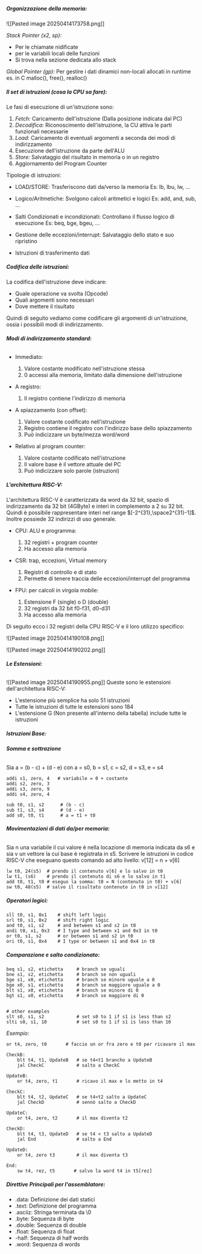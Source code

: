 ##### **Organizzazione della memoria:**
![[Pasted image 20250414173758.png]]

*Stack Pointer (x2, sp):*
- Per le chiamate nidificate
- per le variabili locali delle funzioni
- Si trova nella sezione dedicata allo stack

*Global Pointer (gp):*
Per gestire i dati dinamici non-locali allocati in runtime es. in C malloc(), free(), realloc()

##### **Il set di istruzioni (cosa la CPU sa fare):**
Le fasi di esecuzione di un'istruzione sono:

1) *Fetch:* Caricamento dell'istruzione (Dalla posizione indicata dal PC)
2) *Decodifica:* Riconoscimento dell'istruzione, la CU attiva le parti funzionali necessarie
3) *Load:* Caricamento di eventuali argomenti a seconda dei modi di indirizzamento
4) Esecuzione dell'istruzione da parte dell'ALU
5) *Store:* Salvataggio del risultato in memoria o in un registro
6) Aggiornamento del Program Counter

Tipologie di istruzioni:

- LOAD/STORE: Trasferiscono dati da/verso la memoria
  Es: lb, lbu, lw, ...

- Logico/Aritmetiche: Svolgono calcoli aritmetici e logici
  Es: add, and, sub, ...

- Salti Condizionati e incondizionati: Controllano il flusso logico di esecuzione
  Es: beq, bge, bgeu, ...

- Gestione delle eccezioni/interrupt: Salvataggio dello stato e suo ripristino
- Istruzioni di trasferimento dati

##### **Codifica delle istruzioni:**
La codifica dell'istruzione deve indicare:

- Quale operazione va svolta (Opcode)
- Quali argomenti sono necessari
- Dove mettere il risultato

Quindi di seguito vediamo come codificare gli argomenti di un'istruzione, ossia i possibili modi di indirizzamento.

###### **Modi di indirizzamento standard:**
- Immediato:
  1) Valore costante modificato nell'istruzione stessa
  2) 0 accessi alla memoria, limitato dalla dimensione dell'istruzione
  
- A registro:
  1) Il registro contiene l'indirizzo di memoria
  
- A spiazzamento (con offset):
  1) Valore costante codificato nell'istruzione
  2) Registro contiene il registro con l'indirizzo base dello spiazzamento
  3) Può indicizzare un byte/mezza word/word
  
- Relativo al program counter:
  1) Valore costante codificato nell'istruzione
  2) Il valore base è il vettore attuale del PC
  3) Può indicizzare solo parole (istruzioni)

##### **L'architettura RISC-V:**
L'architettura RISC-V è caratterizzata da word da 32 bit, spazio di indirizzamento da 32 bit (4GByte) e interi in complemento a 2 su 32 bit. Quindi è possibile rappresentare interi nel range $[-2^{31},\space2^{31}-1]$. Inoltre possiede 32 indirizzi di uso generale.

- CPU: ALU e programma:
  1) 32 registri + program counter
  2) Ha accesso alla memoria
  
- CSR: trap, eccezioni, Virtual memory
  1) Registri di controllo e di stato
  2) Permette di tenere traccia delle eccezioni/interrupt del programma 
  
- FPU: per calcoli in virgola mobile:
  1) Estensione F (single) o D (double)
  2) 32 registri da 32 bit f0-f31, d0-d31
  3) Ha accesso alla memoria

Di seguito ecco i 32 registri della CPU RISC-V e il loro utilizzo specifico:

![[Pasted image 20250414190108.png]]

![[Pasted image 20250414190202.png]]

###### **Le Estensioni:**
![[Pasted image 20250414190955.png]]
Queste sono le estensioni dell'architettura RISC-V:
- L'estensione più semplice ha solo 51 istruzioni
- Tutte le istruzioni di tutte le estensioni sono 184
- L'estensione G (Non presente all'interno della tabella) include tutte le istruzioni

##### **Istruzioni Base:**
###### **Somma e sottrazione**
Sia a = (b - c) + (d - e)  con a = s0, b = s1, c = s2, d = s3, e = s4

```
addi s1, zero, 4   # variabile = 0 + costante
addi s2, zero, 3
addi s3, zero, 9
addi s4, zero, 4

sub t0, s1, s2      # (b - c)
sub t1, s3, s4      # (d - e)
add s0, t0, t1      # a = t1 + t0
```

###### **Movimentazioni di dati da/per memoria:**
Sia n una variabile il cui valore è nella locazione di memoria indicata da s6 e sia v un vettore la cui base è registrata in s5. Scrivere le istruzioni in codice RISC-V che eseguano questo comando ad alto livello: v[12] = n + v[6]

```
lw t0, 24(s5)  # prendo il contenuto v[6] e lo salvo in t0
lw t1, (s6)    # prendo il contenuto di s6 e lo salvo in t1
add t0, t1, t0 # eseguo la somma: t0 = N (contenuto in t0) + v[6]
sw t0, 48(s5)  # salvo il risultato contenuto in t0 in v[12]
```

##### **Operatori logici:**

```
sll t0, s1, 0x1    # shift left logic
srl t0, s1, 0x2    # shift right logic 
and t0, s1, s2     # and between s1 and s2 in t0
andi t0, x1, 0x3   # I type and between x1 and 0x3 in t0
or t0, s1, s2      # or between s1 and s2 in t0
ori t0, s1, 0x4    # I type or between s1 and 0x4 in t0
```

##### **Comparazione e salto condizionato:**

```
beq s1, s2, etichetta     # branch se uguali 
bne s1, s2, etichetta     # branch se non uguali
bge s1, x0, etichetta     # branch se minore uguale a 0
bge x0, s1, etichetta     # branch se maggiore uguale a 0
blt s1, x0, etichetta     # branch se minore di 0
bgt s1, x0, etichetta     # branch se maggiore di 0


# other examples
slt s0, s1, s2            # set s0 to 1 if s1 is less than s2
slti s0, s1, 10           # set s0 to 1 if s1 is less than 10
```


*Esempio:*

```
or t4, zero, t0       # faccio un or fra zero e t0 per ricavare il max 

CheckB:
	blt t4, t1, UpdateB   # se t4<t1 brancho a UpdateB
 	jal CheckC            # salto a CheckC 
	
UpdateB:
	or t4, zero, t1       # ricavo il max e lo metto in t4
	
CheckC:
	blt t4, t2, UpdateC   # se t4<t2 salto a UpdateC
	jal CheckD            # sennò salto a CheckD

UpdateC:
	or t4, zero, t2       # il max diventa t2
	
CheckD:
	blt t4, t3, UpdateD   # se t4 < t3 salto a UpdateD
	jal End               # salto a End

UpdateD:
	or t4, zero t3        # il max diventa t3

End:
	sw t4, rez, t5       # salvo la word t4 in t5[rez]

```

##### **Direttive Principali per l'assemblatore:**

- .data: Definizione dei dati statici
- .text: Definizione del programma
- .asciiz: Stringa terminata da \0
- .byte: Sequenza di byte
- .double: Sequenza di double
- .float: Sequenza di float
- -half: Sequenza di half words
- .word: Sequenza di words


